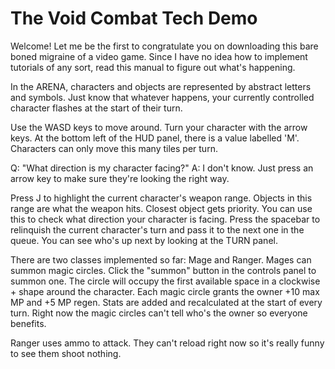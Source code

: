 ﻿# The Void Combat Tech Demo

Welcome! Let me be the first to congratulate you on downloading this bare boned migraine of a video game.
Since I have no idea how to implement tutorials of any sort, read this manual to figure out what's happening.

In the ARENA, characters and objects are represented by abstract letters and symbols. Just know that whatever happens, your currently controlled character flashes at the start of their turn.

Use the WASD keys to move around. Turn your character with the arrow keys.
At the bottom left of the HUD panel, there is a value labelled 'M'. Characters can only move this many tiles per turn.

Q: "What direction is my character facing?"
A: I don't know. Just press an arrow key to make sure they're looking the right way.

Press J to highlight the current character's weapon range. Objects in this range are what the weapon hits. Closest object gets priority. You can use this to check what direction your character is facing.
Press the spacebar to relinquish the current character's turn and pass it to the next one in the queue. You can see who's up next by looking at the TURN panel.

There are two classes implemented so far: Mage and Ranger.
Mages can summon magic circles. Click the "summon" button in the controls panel to summon one. The circle will occupy the first available space in a clockwise + shape around the character.
Each magic circle grants the owner +10 max MP and +5 MP regen. Stats are added and recalculated at the start of every turn. Right now the magic circles can't tell who's the owner so everyone benefits.

Ranger uses ammo to attack. They can't reload right now so it's really funny to see them shoot nothing.